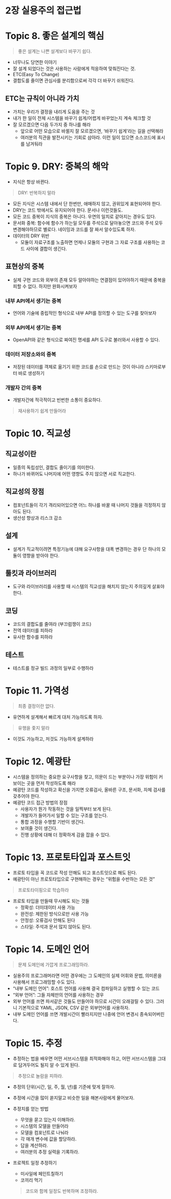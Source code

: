 # 2장 실용주의 접근법

# Topic 8. 좋은 설계의 핵심

> 좋은 설계는 나쁜 설계보다 바꾸기 쉽다.
> 
- 너무나도 당연한 이야기
- 잘 설계 되었다는 것은 사용하는 사람에게 적응하여 맞춰진다는 것.
- ETC(Easy To Change)
- 결합도를 줄이면 관심사를 분리함으로써 각각 더 바꾸기 쉬워진다.

## ETC는 규칙이 아니라 가치

- 가치는 우리가 결정을 내리게 도움을 주는 것
- 내가 한 일이 전체 시스템을 바꾸기 쉽게/어렵게 바꾸었는지 계속 체크할 것
- 잘 모르겠으면 다음 두가지 중 하나를 해라
    - 앞으로 어떤 모습으로 바뀔지 잘 모르겠으면, ‘바꾸기 쉽게’라는 길을 선택해라
    - 여러분의 직관을 발전시키는 기회로 삼아라. 이런 일이 있으면 소스코드에 표시를 남겨둬라

# Topic 9. DRY: 중복의 해악

- 지식은 항상 바뀐다.

> DRY: 반복하지 말라
> 
- 모든 지식은 시스템 내에서 단 한번만, 애매하지 않고, 권위있게 표현되어야 한다.
- DRY는 코드 밖에서도 유지되어야 한다. 문서나 이런것들도.
- 모든 코드 중복이 지식의 중복은 아니다. 우연의 일치로 같아지는 경우도 있다.
- 문서화 중복: 함수에 함수가 하는일 모두를 주석으로 달아놓으면 코드와 주석 모두 변경해야하므로 별로다. 네이밍과 코드를 잘 짜서 알수있도록 하자.
- 데이터의 DRY 위반
    - 모듈이 자료구조를 노출하면 언제나 모듈의 구현과 그 자료 구조를 사용하는 코드 사이에 결합이 생긴다.

## 표현상의 중복

- 실제 구현 코드와 외부의 존재 모두 알아야하는 연결점이 있어야하기 때문에 중복을 피할 수 없다. 하지만 완화시켜보자

### 내부 API에서 생기는 중복

- 언어와 기술에 중립적인 형식으로 내부 API를 정의할 수 있는 도구를 찾아보자

### 외부 API에서 생기는 중복

- OpenAPI와 같은 형식으로 짜여진 명세를 API 도구로 불러와서 사용할 수 있다.

### 데이터 저장소와의 중복

- 저장된 데이터를 객체로 옮기기 위한 코드를 손으로 만드는 것이 아니라 스키마로부터 바로 생성하기

### 개발자 간의 중복

- 개발자간에 적극적이고 빈번한 소통이 중요하다.

> 재사용하기 쉽게 만들어라
> 

# Topic 10. 직교성

## 직교성이란

- 일종의 독립성인, 결합도 줄이기를 의미한다.
- 하나가 바뀌어도 나머지에 어떤 영향도 주지 않으면 서로 직교한다.

## 직교성의 장점

- 컴포넌트들이 각기 격리되어있으면 어느 하나를 바꿀 때 나머지 것들을 걱정하지 않아도 된다.
- 생산성 향상과 리스크 감소

## 설계

- 설계가 직교적이려면 특정기능에 대해 요구사항을 대폭 변경하는 경우 단 하나의 모듈이 영향을 받아야 한다.

## 툴킷과 라이브러리

- 도구와 라이브러리를 사용할 때 시스템의 직교성을 해치지 않는지 주의깊게 살표야 한다.

## 코딩

- 코드의 결합도를 줄여라 (부끄럼쟁이 코드)
- 전역 데이터를 피하라
- 유사한 함수를 피하라

## 테스트

- 테스트를 정규 빌드 과정의 일부로 수행하라

# Topic 11. 가역성

> 최종 결정이란 없다.
> 
- 유연하게 설계해서 빠르게 대처 가능하도록 하자.

> 유행을 좇지 말라
> 
- 이것도 가능하고, 저것도 가능하게 설계하라

# Topic 12. 예광탄

- 시스템을 정의하는 중요한 요구사항을 찾고, 의문이 드는 부분이나 가장 위험이 커보이는 곳을 먼저 작성하도록 해라
- 예광탄 코드를 작성하고 확신을 가지면 오류검사, 올바른 구조, 문서화, 자체 검사를 갖추어야 한다.
- 예광탄 코드 접근 방법의 장점
    - 사용자가 뭔가 작동하는 것을 일찍부터 보게 된다.
    - 개발자가 들어가서 일할 수 있는 구조를 얻는다.
    - 통합 과정을 수행할 기반이 생긴다.
    - 보여줄 것이 생긴다.
    - 진행 상황에 대해 더 정확하게 감을 잡을 수 있다.

# Topic 13. 프로토타입과 포스트잇

- 프로토 타입을 꼭 코드로 작성 안해도 되고 포스트잇으로 해도 된다.
- 예광탄이 아닌 프로토타입으로 구현해하는 경우는 “위험을 수반하는 모든 것”

> 프로토타이핑으로 학습하라
> 
- 프로토 타입을 만들때 무시해도 되는 것들
    - 정확성: 더미데이터 사용 가능
    - 완전성: 제한된 방식으로만 사용 가능
    - 안정성: 오류검사 안해도 된다
    - 스타일: 주석과 문서 많지 않아도 된다.

# Topic 14. 도메인 언어

> 문제 도메인에 가깝게 프로그래밍하라.
> 
- 실용주의 프로그래머라면 어떤 경우에는 그 도메인의 실제 어휘와 문법, 의미론을 사용해서 프로그래밍할 수도 있다.
- “내부 도메인 언어”: 호스트 언어를 사용해 결국 컴파일하고 실행할 수 있는 코드
- “외부 언어”: 그들 자체만의 언어를 사용하는 경우
- 외부 언어를 쓰면 파서같은 것들도 만들어야 하므로 시간이 오래걸릴 수 있다. 그러니 기본적으로 YAML, JSON, CSV 같은 외부언어를 사용하자.
- 내부 도메인 언어를 쓰면 개발시간이 빨라지지만 나중에 언어 변경시 종속되어버린다.

# Topic 15. 추정

- 추정하는 법을 배우면 어떤 서브시스템을 최적화해야 하고, 어떤 서브시스템을 그대로 담겨두어도 될지 알 수 있게 된다.

> 추정으로 놀람을 피하라.
> 
- 추정의 단위(시간, 일, 주, 월, 년)를 기준에 맞게 잘하자.
- 추정에 시간을 많이 쏟지말고 비슷한 일을 해본사람에게 물어보자.
- 추정치를 얻는 방법
    - 무엇을 묻고 있는지 이해하라.
    - 시스템의 모델을 만들어라
    - 모델을 컴포넌트로 나눠라
    - 각 매개 변수에 값을 할당하라.
    - 답을 계산하라.
    - 여러분의 추정 실력을 기록하라.
- 프로젝트 일정 추정하기
    - 미사일에 페인트칠하기
    - 코끼리 먹기
    
    > 코드와 함께 일정도 반복하며 조정하라.
    >